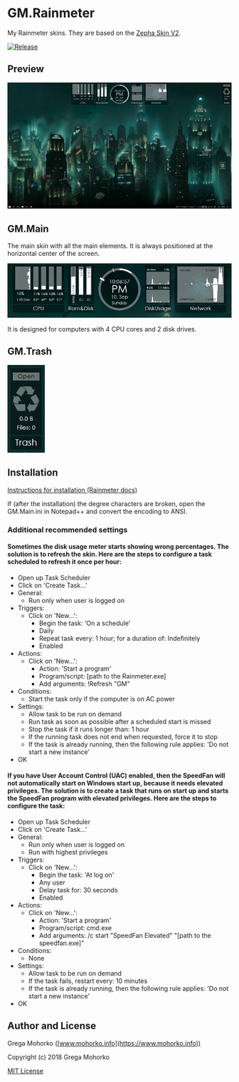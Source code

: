 # GM.Rainmeter
My Rainmeter skins. They are based on the [Zepha Skin V2](https://ani07789.deviantart.com/art/Zepha-Skin-V2-Rainmeter-328013162).

[![Release](https://img.shields.io/github/release/GregaMohorko/Rainmeter.svg?style=flat-square)](https://github.com/GregaMohorko/Rainmeter/releases/latest)

## Preview
![Desktop preview](/Screenshots/Screenshot%20Desktop.png?raw=true "Desktop preview")

## GM.Main
The main skin with all the main elements. It is always positioned at the horizontal center of the screen.

![Main skin](/Screenshots/Screenshot%20Main.png?raw=true "Main skin")

It is designed for computers with 4 CPU cores and 2 disk drives.

## GM.Trash
![Trash skin](/Screenshots/Screenshot%20Trash.png?raw=true "Trash skin")

## Installation
[Instructions for installation (Rainmeter docs)](https://docs.rainmeter.net/manual/installing-skins/#InstallManually)

If (after the installation) the degree characters are broken, open the GM.Main.ini in Notepad++ and convert the encoding to ANSI.

### Additional recommended settings
#### Sometimes the disk usage meter starts showing wrong percentages. The solution is to refresh the skin. Here are the steps to configure a task scheduled to refresh it once per hour:
- Open up Task Scheduler
- Click on 'Create Task...'
- General:
  - Run only when user is logged on
- Triggers:
  - Click on 'New...':
    - Begin the task: 'On a schedule'
    - Daily
    - Repeat task every: 1 hour; for a duration of: Indefinitely
    - Enabled
- Actions:
  - Click on 'New...':
    - Action: 'Start a program'
    - Program/script: [path to the Rainmeter.exe]
    - Add arguments: !Refresh "GM"
- Conditions:
  - Start the task only if the computer is on AC power
- Settings:
  - Allow task to be run on demand
  - Run task as soon as possible after a scheduled start is missed
  - Stop the task if it runs longer than: 1 hour
  - If the running task does not end when requested, force it to stop
  - If the task is already running, then the following rule applies: 'Do not start a new instance'
- OK

#### If you have User Account Control (UAC) enabled, then the SpeedFan will not automatically start on Windows start up, because it needs elevated privileges. The solution is to create a task that runs on start up and starts the SpeedFan program with elevated privileges. Here are the steps to configure the task:
- Open up Task Scheduler
- Click on 'Create Task...'
- General:
  - Run only when user is logged on
  - Run with highest privileges
- Triggers:
  - Click on 'New...':
    - Begin the task: 'At log on'
    - Any user
    - Delay task for: 30 seconds
    - Enabled
- Actions:
  - Click on 'New...':
    - Action: 'Start a program'
    - Program/script: cmd.exe
    - Add arguments: /c start "SpeedFan Elevated" "[path to the speedfan.exe]"
- Conditions:
  - None
- Settings:
  - Allow task to be run on demand
  - If the task fails, restart every: 10 minutes
  - If the task is already running, then the following rule applies: 'Do not start a new instance'
- OK

## Author and License
Grega Mohorko ([www.mohorko.info](https://www.mohorko.info))

Copyright (c) 2018 Grega Mohorko

[MIT License](./LICENSE)
